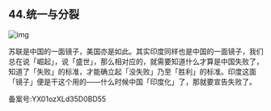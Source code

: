 ## 44.统一与分裂

![img](https://pic4.zhimg.com/v2-a4b9c2692e510e3c15657323d34dcb77_r.webp)

  



苏联是中国的一面镜子，美国亦是如此。其实印度同样也是中国的一面镜子，我们总在说「崛起」，说「盛世」，那么相对应的，就需要知道什么才算是中国失败了，知道了「失败」的标准，才能确立起「没失败」乃至「胜利」的标准。印度这面「镜子」便是干这个用的——什么时候中国「印度化」了，那就要宣告失败了。 


备案号:YX01ozXLd35D0BD55


